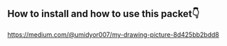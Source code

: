 ## How to install and how to use this packet👇

https://medium.com/@umidyor007/my-drawing-picture-8d425bb2bdd8